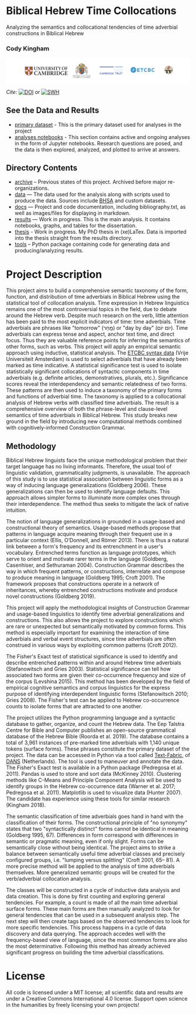 # Biblical Hebrew Time Collocations 

Analyzing the semantics and collocational tendencies of time adverbial constructions in Biblical Hebrew

### Cody Kingham 

<a href="docs/sponsors.md"><img src="docs/images/sponsor_banner2.png" align="middle"></a>

*Cite:* <a href="https://doi.org/10.5281/zenodo.3246258"><img src="https://zenodo.org/badge/DOI/10.5281/zenodo.3246258.svg" alt="DOI"></a> or
[![SWH](https://archive.softwareheritage.org/badge/origin/https://github.com/CambridgeSemiticsLab/BH_time_collocations/)](https://archive.softwareheritage.org/browse/origin/https://github.com/CambridgeSemiticsLab/BH_time_collocations/)

## See the Data and Results

* [primary dataset](data/main_dataset/dataset.tsv) - This is the primary dataset used for analyses in the project
* [analyses notebooks](results/notebooks) - This section contains active and ongoing analyses in the form of Jupyter notebooks. Research questions are posed, and the data is then explored, analyzed, and plotted to arrive at answers.

## Directory Contents
* [archive](archive) – Previous states of this project. Archived before major re-organizations.
* [data](data) — The data used for the analysis along with scripts used to produce the data. Sources include [BHSA](https://github.com/ETCBC/bhsa) and custom datasets.
* [docs](docs) — Project and code documentation, including bibliography.txt, as well as images/files for displaying in markdown.
* [results](results) — Work in progress. This is the main analysis. It contains notebooks, graphs, and tables for the dissertation.
* [thesis](thesis) - Work in progress. My PhD thesis in (xe)LaTex. Data is imported into the thesis straight from the results directory.
* [tools](tools) – Python package containing code for generating data and producing/analyzing results.

# Project Description

This project aims to build a comprehensive semantic taxonomy of the form, function, and distribution of time adverbials in Biblical Hebrew using the statistical tool of collocation analysis. Time expression in Hebrew linguistics remains one of the most controversial topics in the field, due to debate around the Hebrew verb. Despite much research on the verb, little attention has been paid to the most explicit indicators of time: time adverbials. Time adverbials are phrases like "tomorrow" (מָָחָר) or "day by day" (יוֹם יוֹם). Time adverbials can express tense and aspect, anchor text time, and direct focus. Thus they are valuable reference points for inferring the semantics of other forms, such as verbs. This project will apply an empirical semantic approach using inductive, statistical analysis. The [ETCBC syntax data](https://github.com/ETCBC) (Vrije Universiteit Amsterdam) is used to select adverbials that have already been marked as time indicative. A statistical significance test is used to isolate statistically significant collocations of syntactic components in time adverbials (e.g. definite articles, demonstratives, plurals, etc.). Significance scores reveal the interdependency and semantic relatedness of two forms. These patterns are then used to induce a taxonomy of the primary forms and functions of adverbial time. The taxonomy is applied to a collocational analysis of Hebrew verbs with classified time adverbials. The result is a comprehensive overview of both the phrase-level and clause-level semantics of time adverbials in Biblical Hebrew. This study breaks new ground in the field by introducing new computational methods combined with cognitively-informed Construction Grammar.

## Methodology
Biblical Hebrew linguists face the unique methodological problem that their target language has no living informants. Therefore, the usual tool of linguistic validation, grammaticality judgments, is unavailable. The approach of this study is to use statistical association between linguistic forms as a way of inducing language generalizations (Goldberg 2006). These generalizations can then be used to identify language defaults. This approach allows simpler forms to illuminate more complex ones through their interdependence. The method thus seeks to mitigate the lack of native intuition.

The notion of language generalizations in grounded in a usage-based and constructional theory of semantics. Usage-based methods propose that patterns in language acquire meaning through their frequent use in a particular context (Ellis, O’Donnell, and Römer 2013). There is thus a natural link between a form's frequency and its entrenchment in a user's vocabulary. Entrenched terms function as language prototypes, which serve to orient and motivate rarer terms in the language (Goldberg, Casenhiser, and Sethuraman 2004). Construction Grammar describes the way in which frequent patterns, or constructions, interrelate and compose to produce meaning in language (Goldberg 1995; Croft 2001). The framework proposes that constructions operate in a network of inheritances, whereby entrenched constructions motivate and produce novel constructions (Goldberg 2019).

This project will apply the methodological insights of Construction Grammar and usage-based linguistics to identify time adverbial generalizations and constructions. This also allows the project to explore constructions which are rare or unexpected but semantically motivated by common forms. This method is especially important for examining the interaction of time adverbials and verbal event structures, since time adverbials are often construed in various ways by exploiting common patterns (Croft 2012).

The Fisher's Exact test of statistical significance is used to identify and describe entrenched patterns within and around Hebrew time adverbials (Stefanowitsch and Gries 2003). Statistical significance can tell how associated two forms are given their co-occurrence frequency and size of the corpus (Levshina 2015). This method has been developed by the field of empirical cognitive semantics and corpus linguistics for the express purpose of identifying interdependent linguistic forms (Stefanowitsch 2010; Gries 2008). The Fisher's test can be applied to Hebrew co-occurrence counts to isolate forms that are attracted to one another.

The project utilizes the Python programming language and a syntactic database to gather, organize, and count the Hebrew data. The Eep Talstra Centre for Bible and Computer publishes an open-source grammatical database of the Hebrew Bible (Roorda et al. 2019). The database contains a total of 3,961 instances of pre-marked time adverbials with 1,140 unique tokens (surface forms). These phrases constitute the primary dataset of the project. The data can be accessed in Python via a tool called [Text-Fabric](https://github.com/Dans-labs/text-fabric), of [DANS](https://dans.knaw.nl/en/about/organisation-and-policy/staff/roorda) (Netherlands). The tool is used to maneuver and annotate the data. The Fisher's Exact test is available in a Python package (Pedregosa et al. 2011). Pandas is used to store and sort data (McKinney 2010). Clustering methods like C-Means and Principle Component Analysis will be used to identify groups in the Hebrew co-occurrence data (Warner et al. 2017; Pedregosa et al. 2011). Matplotlib is used to visualize data (Hunter 2007). The candidate has experience using these tools for similar research (Kingham 2018).

The semantic classification of time adverbials goes hand in hand with the classification of their forms. The constructional principle of "no synonymy" states that two "syntactically distinct" forms cannot be identical in meaning (Goldberg 1995, 67). Differences in form correspond with differences in semantic or pragmatic meaning, even if only slight. Forms can be semantically close without being identical. The project aims to strike a balance between semantically useful time adverbial classes and precisely configured groups, i.e. "lumping versus splitting" (Croft 2001, 65– 81). A more precise method will be applied to the analysis of time adverbials themselves. More generalized semantic groups will be created for the verb/adverbial collocation analysis.

The classes will be constructed in a cycle of inductive data analysis and data creation. This is done by first counting and exploring general tendencies. For example, a count is made of all the main time adverbial surface forms. These main forms are then manually analyzed to look for general tendencies that can be used in a subsequent analysis step. The next step will then create tags based on the observed tendencies to look for more specific tendencies. This process happens in a cycle of data discovery and data querying. The approach accedes well with the frequency-based view of language, since the most common forms are also the most determinative. Following this method has already achieved significant progress on building the time adverbial classifications.


# License

All code is licensed under a MIT license; all scientific data and results are under a Creative Commons International 4.0 license. Support open science in the humanities by freely licensing your own projects! 
